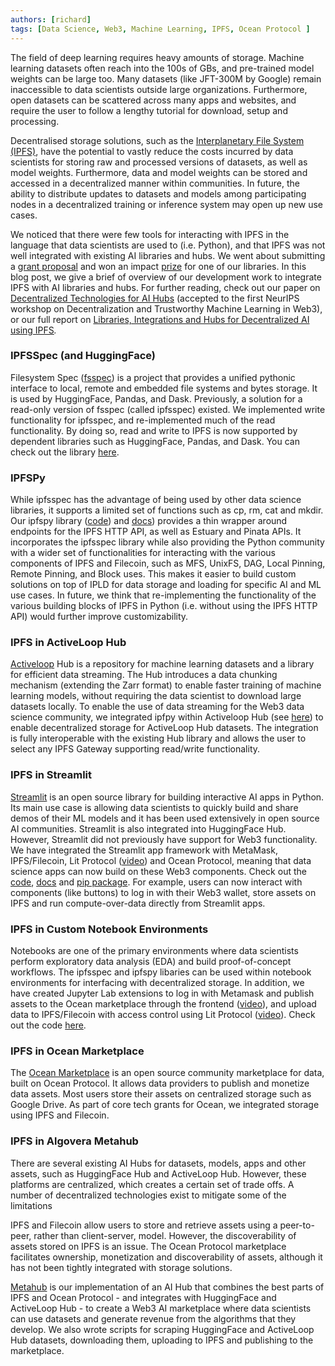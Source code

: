 ```yaml
---
authors: [richard]
tags: [Data Science, Web3, Machine Learning, IPFS, Ocean Protocol ]
---
```


The field of deep learning requires heavy amounts of storage. Machine learning datasets often reach into the 100s of GBs, and pre-trained model weights can be large too. Many datasets (like JFT-300M by Google) remain inaccessible to data scientists outside large organizations. Furthermore, open datasets can be scattered across many apps and websites, and require the user to follow a lengthy tutorial for download, setup and processing. 

<!--truncate-->

Decentralised storage solutions, such as the [Interplanetary File System (IPFS)](https://docs.ipfs.tech/concepts/what-is-ipfs/), have the potential to vastly reduce the costs incurred by data scientists for storing raw and processed versions of datasets, as well as model weights. Furthermore, data and model weights can be stored and accessed in a decentralized manner within communities. In future, the ability to distribute updates to datasets and models among participating nodes in a decentralized training or inference system may open up new use cases.

We noticed that there were few tools for interacting with IPFS in the language that data scientists are used to (i.e. Python), and that IPFS was not well integrated with existing AI libraries and hubs. We went about submitting a [grant proposal](https://github.com/filecoin-project/devgrants/issues/517) and won an impact [prize](https://twitter.com/AlgoveraAI/status/1585955346811564032) for one of our libraries. In this blog post, we give a brief of overview of our development work to integrate IPFS with AI libraries and hubs. For further reading, check out our paper on [Decentralized Technologies for AI Hubs](https://drive.google.com/file/d/1uC_A2_kbcXe5pt7ns9v99Lct0tX6q0MY/view?usp=sharing) (accepted to the first NeurIPS workshop on Decentralization and Trustworthy Machine Learning in Web3), or our full report on [Libraries, Integrations and Hubs for Decentralized AI using IPFS](https://arxiv.org/abs/2210.16651)*.*

### **IPFSSpec (and HuggingFace)**

Filesystem Spec ([fsspec](https://twitter.com/AlgoveraAI/status/1585955346811564032)) is a project that provides a unified pythonic interface to local, remote and embedded file systems and bytes storage. It is used by HuggingFace, Pandas, and Dask. Previously, a solution for a read-only version of fsspec (called ipfsspec) existed. We implemented write functionality for ipfsspec, and re-implemented much of the read functionality. By doing so, read and write to IPFS is now supported by dependent libraries such as HuggingFace, Pandas, and Dask. You can check out the library [here](https://github.com/AlgoveraAI/ipfsspec). 

### **IPFSPy**

While ipfsspec has the advantage of being used by other data science libraries, it supports a limited set of functions such as cp, rm, cat and mkdir. Our ipfspy library ([code](https://github.com/AlgoveraAI/ipfspy)) and [docs](https://algoveraai.github.io/ipfspy/)) provides a thin wrapper around endpoints for the IPFS HTTP API, as well as Estuary and Pinata APIs. It incorporates the ipfsspec library while also providing the Python community with a wider set of functionalities for interacting with the various components of IPFS and Filecoin, such as MFS, UnixFS, DAG, Local Pinning, Remote Pinning, and Block uses. This makes it easier to build custom solutions on top of IPLD for data storage and loading for specific AI and ML use cases. In future, we think that re-implementing the functionality of the various building blocks of IPFS in Python (i.e. without using the IPFS HTTP API) would further improve customizability. 

### **IPFS in ActiveLoop Hub**

[Activeloop](https://www.activeloop.ai/) Hub is a repository for machine learning datasets and a library for efficient data streaming. The Hub introduces a data chunking mechanism (extending the Zarr format) to enable faster training of machine learning models, without requiring the data scientist to download large datasets locally. To enable the use of data streaming for the Web3 data science community, we integrated ipfpy within Activeloop Hub (see [here](https://github.com/AlgoveraAI/Hub)) to enable decentralized storage for ActiveLoop Hub datasets. The integration is fully interoperable with the existing Hub library and allows the user to select any IPFS Gateway supporting read/write functionality.

### **IPFS in Streamlit**

[Streamlit](https://streamlit.io/) is an open source library for building interactive AI apps in Python. Its main use case is allowing data scientists to quickly build and share demos of their ML models and it has been used extensively in open source AI communities. Streamlit is also integrated into HuggingFace Hub. However, Streamlit did not previously have support for Web3 functionality. We have integrated the Streamlit app framework with MetaMask, IPFS/Filecoin, Lit Protocol ([video](https://www.youtube.com/watch?v=vu1-ARNk514)) and Ocean Protocol, meaning that data science apps can now build on these Web3 components. Check out the [code](https://github.com/AlgoveraAI/streamlit-metamask), [docs](https://docs.algovera.ai/docs/Developer/streamlit) and [pip package](https://pypi.org/project/streamlit-wallet-connect/). For example, users can now interact with components (like buttons) to log in with their Web3 wallet, store assets on IPFS and run compute-over-data directly from Streamlit apps.

### **IPFS in Custom Notebook Environments**

Notebooks are one of the primary environments where data scientists perform exploratory data analysis (EDA) and build proof-of-concept workflows. The ipfsspec and ipfspy libaries can be used within notebook environments for interfacing with decentralized storage. In addition, we have created Jupyter Lab extensions to log in with Metamask and publish assets to the Ocean marketplace through the frontend ([video](https://www.youtube.com/watch?v=sjBYOxeHzG4)), and upload data to IPFS/Filecoin with access control using Lit Protocol ([video](https://www.youtube.com/watch?v=3LsGId6va2U)). Check out the code [here](https://github.com/AlgoveraAI/jupyterlab_extensions).

### **IPFS in Ocean Marketplace**

The [Ocean Marketplace](https://market.oceanprotocol.com/) is an open source community marketplace for data, built on Ocean Protocol. It allows data providers to publish and monetize data assets. Most users store their assets on centralized storage such as Google Drive. As part of core tech grants for Ocean, we integrated storage using IPFS and Filecoin. 

### **IPFS in Algovera Metahub**

There are several existing AI Hubs for datasets, models, apps and other assets, such as HuggingFace Hub and ActiveLoop Hub. However, these platforms are centralized, which creates a certain set of trade offs. A number of decentralized technologies exist to mitigate some of the limitations 

IPFS and Filecoin allow users to store and retrieve assets using a peer-to-peer, rather than client-server, model. However, the discoverability of assets stored on IPFS is an issue. The Ocean Protocol marketplace facilitates ownership, monetization and discoverability of assets, although it has not been tightly integrated with storage solutions. 

[Metahub](https://metahub.algovera.ai/) is our implementation of an AI Hub that combines the best parts of IPFS and Ocean Protocol - and integrates with HuggingFace and ActiveLoop Hub - to create a Web3 AI marketplace where data scientists can use datasets and generate revenue from the algorithms that they develop. We also wrote scripts for scraping HuggingFace and ActiveLoop Hub datasets, downloading them, uploading to IPFS and publishing to the marketplace. 